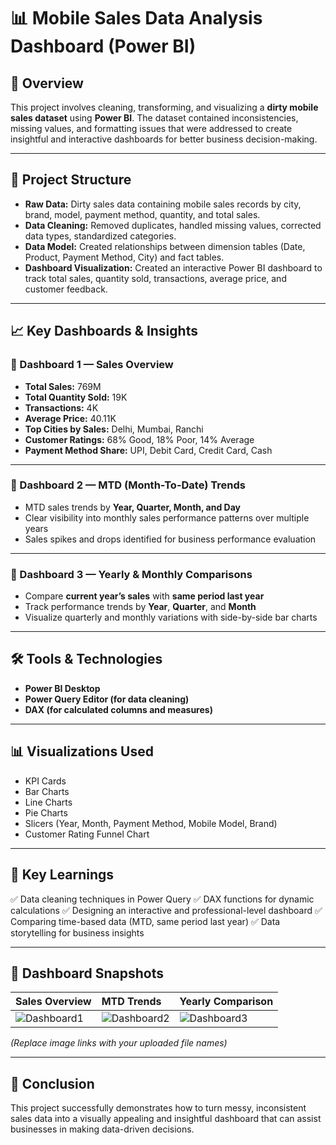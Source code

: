 # 📊 Mobile Sales Data Analysis Dashboard (Power BI)

## 📌 Overview

This project involves cleaning, transforming, and visualizing a **dirty mobile sales dataset** using **Power BI**. The dataset contained inconsistencies, missing values, and formatting issues that were addressed to create insightful and interactive dashboards for better business decision-making.

---

## 📂 Project Structure

* **Raw Data:** Dirty sales data containing mobile sales records by city, brand, model, payment method, quantity, and total sales.
* **Data Cleaning:** Removed duplicates, handled missing values, corrected data types, standardized categories.
* **Data Model:** Created relationships between dimension tables (Date, Product, Payment Method, City) and fact tables.
* **Dashboard Visualization:** Created an interactive Power BI dashboard to track total sales, quantity sold, transactions, average price, and customer feedback.

---

## 📈 Key Dashboards & Insights

### 📌 Dashboard 1 — **Sales Overview**

* **Total Sales:** 769M
* **Total Quantity Sold:** 19K
* **Transactions:** 4K
* **Average Price:** 40.11K
* **Top Cities by Sales:** Delhi, Mumbai, Ranchi
* **Customer Ratings:** 68% Good, 18% Poor, 14% Average
* **Payment Method Share:** UPI, Debit Card, Credit Card, Cash

---

### 📌 Dashboard 2 — **MTD (Month-To-Date) Trends**

* MTD sales trends by **Year, Quarter, Month, and Day**
* Clear visibility into monthly sales performance patterns over multiple years
* Sales spikes and drops identified for business performance evaluation

---

### 📌 Dashboard 3 — **Yearly & Monthly Comparisons**

* Compare **current year’s sales** with **same period last year**
* Track performance trends by **Year**, **Quarter**, and **Month**
* Visualize quarterly and monthly variations with side-by-side bar charts

---

## 🛠️ Tools & Technologies

* **Power BI Desktop**
* **Power Query Editor (for data cleaning)**
* **DAX (for calculated columns and measures)**

---

## 📊 Visualizations Used

* KPI Cards
* Bar Charts
* Line Charts
* Pie Charts
* Slicers (Year, Month, Payment Method, Mobile Model, Brand)
* Customer Rating Funnel Chart

---

## 📌 Key Learnings

✅ Data cleaning techniques in Power Query
✅ DAX functions for dynamic calculations
✅ Designing an interactive and professional-level dashboard
✅ Comparing time-based data (MTD, same period last year)
✅ Data storytelling for business insights

---

## 📸 Dashboard Snapshots

| Sales Overview                   | MTD Trends                       | Yearly Comparison                |
| :------------------------------- | :------------------------------- | :------------------------------- |
| ![Dashboard1](./Screenshot1.png) | ![Dashboard2](./Screenshot2.png) | ![Dashboard3](./Screenshot3.png) |

*(Replace image links with your uploaded file names)*

---

## 📍 Conclusion

This project successfully demonstrates how to turn messy, inconsistent sales data into a visually appealing and insightful dashboard that can assist businesses in making data-driven decisions.



